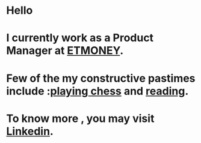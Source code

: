# Hello
# I currently work as a Product Manager at [ETMONEY](https://www.etmoney.com).
# Few of the my constructive pastimes include :[playing chess](https://www.chess.com/member/gameofwits) and [reading](https://www.goodreads.com/gaurav_shroff).
# To know more , you may visit [Linkedin](https://www.linkedin.com/in/gaurav-shroff-57869246).
